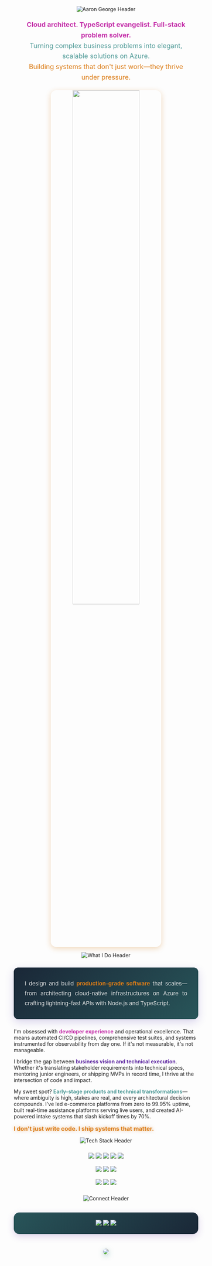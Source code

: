 <div align="center">
  <img src="https://capsule-render.vercel.app/api?type=waving&height=200&color=0:%231a2737,100:%234f9a97&text=Aaron%20George&fontColor=%23db7c17&fontAlignY=25&desc=Full-Stack%20Engineer%20%7C%20Cloud%20Architect&descAlignY=48&animation=fadeIn" alt="Aaron George Header" />
</div>

<p align="center" style="font-size: 18px; line-height: 1.6; margin: 20px;">
  <strong style="color: #c431a9;">Cloud architect. TypeScript evangelist. Full-stack problem solver.</strong><br/>
  <span style="color: #4f9a97;">Turning complex business problems into elegant, scalable solutions on Azure.</span><br/>
  <span style="color: #db7c17;">Building systems that don't just work—they thrive under pressure.</span>
</p>

<p align="center">
  <img src="https://user-images.githubusercontent.com/73097560/115834477-dbab4500-a447-11eb-908a-139a6edaec5c.gif" width="60%" style="border-radius: 15px; box-shadow: 0 4px 15px rgba(210, 124, 23, 0.3);">
</p>

<div align="center">
  <img src="https://capsule-render.vercel.app/api?type=waving&height=120&color=0:%231a2737,100:%23c431a9&text=What%20I%20Do&fontColor=FFFFFF&fontAlignY=50&animation=twinkling&section=header" alt="What I Do Header" />
</div>

<p align="justify" style="font-size: 15px; line-height: 1.8; color: #e8e8e8; background: linear-gradient(135deg, #1a2737 0%, #285559 100%); padding: 30px; border-radius: 12px; margin: 25px 0; box-shadow: 0 8px 25px rgba(76, 49, 169, 0.2);">
  I design and build <strong style="color: #db7c17;">production-grade software</strong> that scales—from architecting cloud-native infrastructures on Azure to crafting lightning-fast APIs with Node.js and TypeScript.
  
  I'm obsessed with <strong style="color: #c431a9;">developer experience</strong> and operational excellence. That means automated CI/CD pipelines, comprehensive test suites, and systems instrumented for observability from day one. If it's not measurable, it's not manageable.
  
  I bridge the gap between <strong style="color: #5d27a1;">business vision and technical execution</strong>. Whether it's translating stakeholder requirements into technical specs, mentoring junior engineers, or shipping MVPs in record time, I thrive at the intersection of code and impact.
  
  My sweet spot? <strong style="color: #4f9a97;">Early-stage products and technical transformations</strong>—where ambiguity is high, stakes are real, and every architectural decision compounds. I've led e-commerce platforms from zero to 99.95% uptime, built real-time assistance platforms serving live users, and created AI-powered intake systems that slash kickoff times by 70%.
  
  <span style="color: #db7c17; font-size: 16px; display: block; margin-top: 15px; font-weight: bold; text-shadow: 0 0 8px rgba(219, 124, 23, 0.5);">I don't just write code. I ship systems that matter.</span>
</p>

<div align="center">
  <img src="https://capsule-render.vercel.app/api?type=waving&height=80&color=0:%234f9a97,100:%23db7c17&text=Tech%20Stack&fontColor=%23FFFFFF&fontAlignY=50&animation=twinkling" alt="Tech Stack Header" />
</div>

<div align="center" style="margin: 25px 0;">
  <img src="https://img.shields.io/badge/TypeScript-3178C6?style=for-the-badge&logo=typescript&logoColor=white" />
  <img src="https://img.shields.io/badge/Node.js-339933?style=for-the-badge&logo=nodedotjs&logoColor=white" />
  <img src="https://img.shields.io/badge/React-61DAFB?style=for-the-badge&logo=react&logoColor=black" />
  <img src="https://img.shields.io/badge/Python-3776AB?style=for-the-badge&logo=python&logoColor=white" />
  <img src="https://img.shields.io/badge/Flutter-02569B?style=for-the-badge&logo=flutter&logoColor=white" />
  <br/><br/>
  <img src="https://img.shields.io/badge/Azure-0078D4?style=for-the-badge&logo=microsoftazure&logoColor=white" />
  <img src="https://img.shields.io/badge/Docker-2496ED?style=for-the-badge&logo=docker&logoColor=white" />
  <img src="https://img.shields.io/badge/GitHub_Actions-2088FF?style=for-the-badge&logo=githubactions&logoColor=white" />
  <br/><br/>
  <img src="https://img.shields.io/badge/MongoDB-47A248?style=for-the-badge&logo=mongodb&logoColor=white" />
  <img src="https://img.shields.io/badge/PostgreSQL-4169E1?style=for-the-badge&logo=postgresql&logoColor=white" />
  <img src="https://img.shields.io/badge/Jest-C21325?style=for-the-badge&logo=jest&logoColor=white" />
</div>

<div align="center">
  <img src="https://capsule-render.vercel.app/api?type=waving&height=120&color=0:%235d27a1,100:%23c431a9&text=Let's%20Connect&fontColor=%23FFFFFF&fontAlignY=50&animation=fadeIn&section=header" alt="Connect Header" />
</div>

<div align="center" style="margin: 30px 0; padding: 20px; background: linear-gradient(135deg, #285559 0%, #1a2737 100%); border-radius: 15px; box-shadow: 0 6px 20px rgba(93, 39, 161, 0.2);">
  <a href="https://github.com/ajgeorge-agricope">
    <img src="https://img.shields.io/badge/GitHub-Work_Account-181717?style=for-the-badge&logo=github&logoColor=white" />
  </a>
  <a href="https://www.linkedin.com/in/ajosgeorge/">
    <img src="https://img.shields.io/badge/LinkedIn-Connect-0077B5?style=for-the-badge&logo=linkedin&logoColor=white" />
  </a>
  <a href="mailto:aaronjosgeorge@gmail.com">
    <img src="https://img.shields.io/badge/Email-Contact-EA4335?style=for-the-badge&logo=gmail&logoColor=white" />
  </a>
</div>

<div align="center" style="margin-top: 40px;">
  <img src="https://capsule-render.vercel.app/api?type=waving&height=100&color=0:%231a2737,100:%234f9a97&text=Ready%20to%20Build&fontColor=%23db7c17&fontAlignY=50&animation=twinkling&desc=Let's%20create%20something%20amazing%20together&descAlignY=70" style="border-radius: 25px; box-shadow: 0 4px 15px rgba(79, 154, 151, 0.4);" />
</div>
